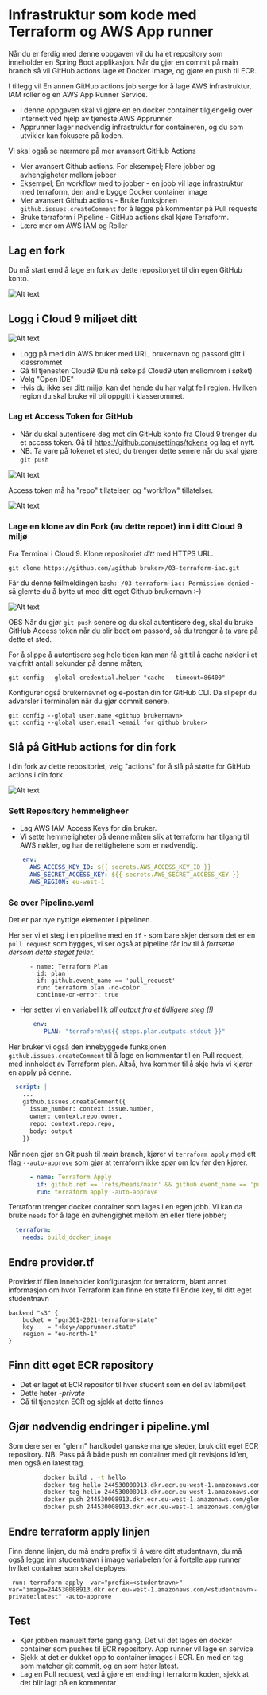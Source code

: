 # Infrastruktur som kode med Terraform og AWS App runner 

Når du er ferdig med denne oppgaven vil du ha et repository som inneholder en Spring Boot applikasjon. Når du gjør en commit 
på main branch så vil GitHub actions lage et Docker Image, og gjøre en push til ECR. 

I tillegg vil En annen GitHub actions job sørge for å lage AWS infrastruktur, IAM roller og en AWS App Runner Service.

* I denne oppgaven skal vi gjøre en en docker container tilgjengelig over internett ved hjelp av tjeneste AWS Apprunner
* Apprunner lager nødvendig infrastruktur for containeren, og du som utvikler kan fokusere på koden.

Vi skal også se nærmere på mer avansert GitHub Actions  

* Mer avansert Github actions. For eksempel; Flere jobber og avhengigheter mellom jobber
* Eksempel; En workflow med to jobber - en jobb vil lage infrastruktur med terraform, den andre bygge Docker container image
* Mer avansert Github actions - Bruke funksjonen ```github.issues.createComment``` for å legge på kommentar på Pull requests 
* Bruke terraform i Pipeline - GitHub actions skal kjøre Terraform. 
* Lære mer om AWS IAM og Roller

## Lag en fork

Du må start emd å lage en fork av dette repositoryet til din egen GitHub konto.

![Alt text](img/fork.png  "a title")

## Logg i Cloud 9 miljøet ditt

![Alt text](img/aws_login.png  "a title")

* Logg på med din AWS bruker med URL, brukernavn og passord gitt i klassrommet
* Gå til tjenesten Cloud9 (Du nå søke på Cloud9 uten mellomrom i søket)
* Velg "Open IDE"
* Hvis du ikke ser ditt miljø, kan det hende du har valgt feil region. Hvilken region du skal bruke vil bli oppgitt i klasserommet.

### Lag et Access Token for GitHub

* Når du skal autentisere deg mot din GitHub konto fra Cloud 9 trenger du et access token.  Gå til  https://github.com/settings/tokens og lag et nytt.
* NB. Ta vare på tokenet et sted, du trenger dette senere når du skal gjøre ```git push```

![Alt text](img/generate.png  "a title")

Access token må ha "repo" tillatelser, og "workflow" tillatelser.

![Alt text](img/new_token.png  "a title")

### Lage en klone av din Fork (av dette repoet) inn i ditt Cloud 9 miljø

Fra Terminal i Cloud 9. Klone repositoriet *ditt* med HTTPS URL. 

```
git clone https://github.com/≤github bruker>/03-terraform-iac.git
```

Får du denne feilmeldingen ```bash: /03-terraform-iac: Permission denied``` - så glemte du å bytte ut <github bruker> med
ditt eget Github brukernavn :-)

![Alt text](img/clone.png  "a title")

OBS Når du gjør ```git push``` senere og du skal autentisere deg, skal du bruke GitHub Access token når du blir bedt om passord,
så du trenger å ta vare på dette et sted.

For å slippe å autentisere seg hele tiden kan man få git til å cache nøkler i et valgfritt
antall sekunder på denne måten;

```shell
git config --global credential.helper "cache --timeout=86400"
```

Konfigurer også brukernavnet og e-posten din for GitHub CLI. Da slipepr du advarsler i terminalen
når du gjør commit senere.

````shell
git config --global user.name <github brukernavn>
git config --global user.email <email for github bruker>
````

## Slå på GitHub actions for din fork 

I din fork av dette repositoriet, velg "actions" for å slå på støtte for GitHub actions i din fork.

![Alt text](img/7.png "3")

### Sett Repository hemmeligheer 

* Lag AWS IAM Access Keys for din bruker. 
* Vi sette hemmeligheter på denne måten slik at terraform har tilgang til AWS nøkler, og har de rettighetene som er nødvendig. 

```yaml
    env:
      AWS_ACCESS_KEY_ID: ${{ secrets.AWS_ACCESS_KEY_ID }}
      AWS_SECRET_ACCESS_KEY: ${{ secrets.AWS_SECRET_ACCESS_KEY }}
      AWS_REGION: eu-west-1
```

### Se over Pipeline.yaml

Det er par nye nyttige elementer i pipelinen.  

Her ser vi et steg i en pipeline med en ```if``` - som bare skjer dersom det er en ```pull request``` som bygges, vi ser også at 
pipeline får lov til å _fortsette dersom dette steget feiler._
```
      - name: Terraform Plan
        id: plan
        if: github.event_name == 'pull_request'
        run: terraform plan -no-color
        continue-on-error: true
```

* Her setter vi en variabel lik _all output fra et tidligere steg (!)_   

```yaml
       env:
          PLAN: "terraform\n${{ steps.plan.outputs.stdout }}"
```

Her bruker vi også den innebyggede funksjonen  ```github.issues.createComment``` til å lage en kommentar til en Pull request, med innholdet av Terraform plan. Altså, hva kommer til å skje hvis vi kjører en apply på denne.

```yaml
  script: |
    ...
    github.issues.createComment({
      issue_number: context.issue.number,
      owner: context.repo.owner,
      repo: context.repo.repo,
      body: output
    })
```

Når noen gjør en Git push til *main* branch, kjører vi ```terraform apply``` med ett flag ```--auto-approve``` som gjør at terraform ikke 
spør om lov før den kjører.

```yaml
      - name: Terraform Apply
        if: github.ref == 'refs/heads/main' && github.event_name == 'push'
        run: terraform apply -auto-approve
```

Terraform trenger docker container som lages i en egen jobb. 
Vi kan da bruke ```needs``` for å lage en avhengighet mellom en eller flere jobber; 

```yaml
  terraform:
    needs: build_docker_image
```

## Endre provider.tf

Provider.tf filen inneholder konfigurasjon for terraform, blant annet informasjon om hvor Terraform kan finne en state fil
Endre key, til ditt eget studentnavn

```hcl
backend "s3" {
    bucket = "pgr301-2021-terraform-state"
    key    = "<key>/apprunner.state"
    region = "eu-north-1"
}
```

## Finn ditt eget ECR repository

* Det er laget et ECR repositor til hver student som en del av labmiljøet 
* Dette heter *<studentnavn>-private*
* Gå til tjenesten ECR og sjekk at dette finnes

## Gjør nødvendig endringer i pipeline.yml 

Som dere ser er "glenn" hardkodet ganske mange steder, bruk ditt eget ECR repository.
NB. Pass på å både push en container med git revisjons id'en, men også en latest tag.
 
```sh
          docker build . -t hello
          docker tag hello 244530008913.dkr.ecr.eu-west-1.amazonaws.com/glenn:$rev
          docker tag hello 244530008913.dkr.ecr.eu-west-1.amazonaws.com/glenn:latest
          docker push 244530008913.dkr.ecr.eu-west-1.amazonaws.com/glenn:$rev
          docker push 244530008913.dkr.ecr.eu-west-1.amazonaws.com/glenn:latest
```

## Endre terraform apply linjen 

Finn denne linjen, du må endre prefix til å være ditt studentnavn, du må også legge inn studentnavn i image variabelen
for å fortelle app runner hvilket container som skal deployes.

```
 run: terraform apply -var="prefix=<studentnavn>" -var="image=244530008913.dkr.ecr.eu-west-1.amazonaws.com/<studentnavn>-private:latest" -auto-approve
```

## Test 

* Kjør jobben manuelt førte gang gang. Det vil det lages en docker container som pushes til ECR repository. App runner vil lage en service 
* Sjekk at det er dukket opp to container images i ECR. En med en tag som matcher git commit, og en som heter latest.
* Lag en Pull request, ved å gjøre en endring i terraform koden, sjekk at det blir lagt på en kommentar
